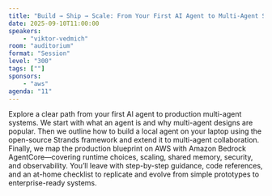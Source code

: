 ```yaml
---
title: "Build → Ship → Scale: From Your First AI Agent to Multi-Agent Systems on AWS"
date: 2025-09-10T11:00:00
speakers:
    - "viktor-vedmich"
room: "auditorium"
format: "Session" 
level: "300"
tags: [""]
sponsors: 
    - "aws"
agenda: "11"
---
```

Explore a clear path from your first AI agent to production multi-agent systems. We start with what an agent is and why multi-agent designs are popular. Then we outline how to build a local agent on your laptop using the open-source Strands framework and extend it to multi-agent collaboration. Finally, we map the production blueprint on AWS with Amazon Bedrock AgentCore—covering runtime choices, scaling, shared memory, security, and observability. You’ll leave with step-by-step guidance, code references, and an at-home checklist to replicate and evolve from simple prototypes to enterprise-ready systems.